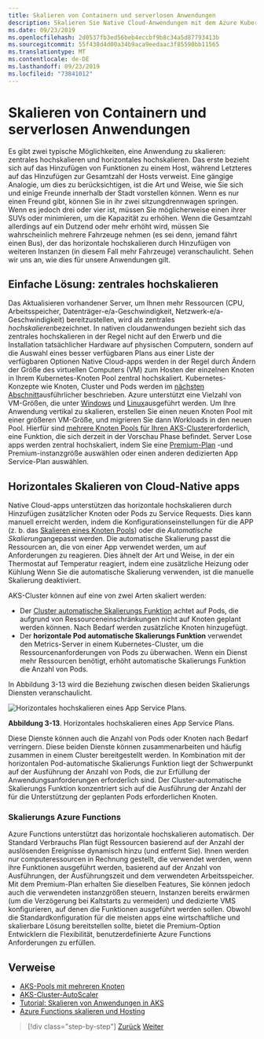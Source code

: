 ```yaml
---
title: Skalieren von Containern und serverlosen Anwendungen
description: Skalieren Sie Native Cloud-Anwendungen mit dem Azure Kubernetes-Dienst, um die Benutzer Nachfrage zu erfüllen, indem Sie die einzelnen Computerressourcen erhöhen oder die Anzahl der Computer in einem Anwendungs Cluster erhöhen.
ms.date: 09/23/2019
ms.openlocfilehash: 2d0537fb3ed56beb4eccbf9b8c34a5d87793413b
ms.sourcegitcommit: 55f438d4d00a34b9aca9eedaac3f85590bb11565
ms.translationtype: MT
ms.contentlocale: de-DE
ms.lasthandoff: 09/23/2019
ms.locfileid: "73841012"
---
```

# <a name="scaling-containers-and-serverless-applications"></a>Skalieren von Containern und serverlosen Anwendungen

Es gibt zwei typische Möglichkeiten, eine Anwendung zu skalieren: zentrales hochskalieren und horizontales hochskalieren. Das erste bezieht sich auf das Hinzufügen von Funktionen zu einem Host, während Letzteres auf das Hinzufügen zur Gesamtzahl der Hosts verweist. Eine gängige Analogie, um dies zu berücksichtigen, ist die Art und Weise, wie Sie sich und einige Freunde innerhalb der Stadt vorstellen können. Wenn es nur einen Freund gibt, können Sie in ihr zwei sitzungdrennwagen springen. Wenn es jedoch drei oder vier ist, müssen Sie möglicherweise einen ihrer SUVs oder minimieren, um die Kapazität zu erhöhen. Wenn die Gesamtzahl allerdings auf ein Dutzend oder mehr erhöht wird, müssen Sie wahrscheinlich mehrere Fahrzeuge nehmen (es sei denn, jemand fährt einen Bus), der das horizontale hochskalieren durch Hinzufügen von weiteren Instanzen (in diesem Fall mehr Fahrzeuge) veranschaulicht. Sehen wir uns an, wie dies für unsere Anwendungen gilt.

## <a name="the-simple-solution-scaling-up"></a>Einfache Lösung: zentrales hochskalieren

Das Aktualisieren vorhandener Server, um Ihnen mehr Ressourcen (CPU, Arbeitsspeicher, Datenträger-e/a-Geschwindigkeit, Netzwerk-e/a-Geschwindigkeit) bereitzustellen, wird als zentrales *hochskalieren*bezeichnet. In nativen cloudanwendungen bezieht sich das zentrales hochskalieren in der Regel nicht auf den Erwerb und die Installation tatsächlicher Hardware auf physischen Computern, sondern auf die Auswahl eines besser verfügbaren Plans aus einer Liste der verfügbaren Optionen Native Cloud-apps werden in der Regel durch Ändern der Größe des virtuellen Computers (VM) zum Hosten der einzelnen Knoten in Ihrem Kubernetes-Knoten Pool zentral hochskaliert. Kubernetes-Konzepte wie Knoten, Cluster und Pods werden im [nächsten Abschnitt](leverage-containers-orchestrators.md)ausführlicher beschrieben. Azure unterstützt eine Vielzahl von VM-Größen, die unter [Windows](https://docs.microsoft.com/azure/virtual-machines/windows/sizes?toc=%2fazure%2fvirtual-machines%2fwindows%2ftoc.json) und [Linux](https://docs.microsoft.com/azure/virtual-machines/linux/sizes)ausgeführt werden. Um Ihre Anwendung vertikal zu skalieren, erstellen Sie einen neuen Knoten Pool mit einer größeren VM-Größe, und migrieren Sie dann Workloads in den neuen Pool. Hierfür sind [mehrere Knoten Pools für Ihren AKS-Cluster](https://docs.microsoft.com/azure/aks/use-multiple-node-pools)erforderlich, eine Funktion, die sich derzeit in der Vorschau Phase befindet. Server Lose apps werden zentral hochskaliert, indem Sie eine [Premium-Plan](https://docs.microsoft.com/azure/azure-functions/functions-scale) -und Premium-instanzgröße auswählen oder einen anderen dedizierten App Service-Plan auswählen.

## <a name="scaling-out-cloud-native-apps"></a>Horizontales Skalieren von Cloud-Native apps

Native Cloud-apps unterstützen das horizontale hochskalieren durch Hinzufügen zusätzlicher Knoten oder Pods zu Service Requests. Dies kann manuell erreicht werden, indem die Konfigurationseinstellungen für die APP (z. b. das [Skalieren eines Knoten Pools](https://docs.microsoft.com/azure/aks/use-multiple-node-pools#scale-a-node-pool-manually)) oder die *Automatische Skalierung*angepasst werden. Die automatische Skalierung passt die Ressourcen an, die von einer App verwendet werden, um auf Anforderungen zu reagieren. Dies ähnelt der Art und Weise, in der ein Thermostat auf Temperatur reagiert, indem eine zusätzliche Heizung oder Kühlung Wenn Sie die automatische Skalierung verwenden, ist die manuelle Skalierung deaktiviert.

AKS-Cluster können auf eine von zwei Arten skaliert werden:

- Der [Cluster automatische Skalierungs Funktion](https://docs.microsoft.com/azure/aks/cluster-autoscaler) achtet auf Pods, die aufgrund von Ressourceneinschränkungen nicht auf Knoten geplant werden können. Nach Bedarf werden zusätzliche Knoten hinzugefügt.
- Der **horizontale Pod automatische Skalierungs Funktion** verwendet den Metrics-Server in einem Kubernetes-Cluster, um die Ressourcenanforderungen von Pods zu überwachen. Wenn ein Dienst mehr Ressourcen benötigt, erhöht automatische Skalierungs Funktion die Anzahl von Pods.

In Abbildung 3-13 wird die Beziehung zwischen diesen beiden Skalierungs Diensten veranschaulicht.

![Horizontales hochskalieren eines App Service Plans.](./media/aks-cluster-autoscaler.png)

**Abbildung 3-13**. Horizontales hochskalieren eines App Service Plans.

Diese Dienste können auch die Anzahl von Pods oder Knoten nach Bedarf verringern. Diese beiden Dienste können zusammenarbeiten und häufig zusammen in einem Cluster bereitgestellt werden. In Kombination mit der horizontalen Pod-automatische Skalierungs Funktion liegt der Schwerpunkt auf der Ausführung der Anzahl von Pods, die zur Erfüllung der Anwendungsanforderungen erforderlich sind. Der Cluster-automatische Skalierungs Funktion konzentriert sich auf die Ausführung der Anzahl der für die Unterstützung der geplanten Pods erforderlichen Knoten.

### <a name="scaling-azure-functions"></a>Skalierungs Azure Functions

Azure Functions unterstützt das horizontale hochskalieren automatisch. Der Standard Verbrauchs Plan fügt Ressourcen basierend auf der Anzahl der auslösenden Ereignisse dynamisch hinzu (und entfernt Sie). Ihnen werden nur computeressourcen in Rechnung gestellt, die verwendet werden, wenn ihre Funktionen ausgeführt werden, basierend auf der Anzahl von Ausführungen, der Ausführungszeit und dem verwendeten Arbeitsspeicher. Mit dem Premium-Plan erhalten Sie dieselben Features, Sie können jedoch auch die verwendeten instanzgrößen steuern, Instanzen bereits erwärmen (um die Verzögerung bei Kaltstarts zu vermeiden) und dedizierte VMS konfigurieren, auf denen die Funktionen ausgeführt werden sollen. Obwohl die Standardkonfiguration für die meisten apps eine wirtschaftliche und skalierbare Lösung bereitstellen sollte, bietet die Premium-Option Entwicklern die Flexibilität, benutzerdefinierte Azure Functions Anforderungen zu erfüllen.

## <a name="references"></a>Verweise

- [AKS-Pools mit mehreren Knoten](https://docs.microsoft.com/azure/aks/use-multiple-node-pools)
- [AKS-Cluster-AutoScaler](https://docs.microsoft.com/azure/aks/cluster-autoscaler)
- [Tutorial: Skalieren von Anwendungen in AKS](https://docs.microsoft.com/azure/aks/tutorial-kubernetes-scale)
- [Azure Functions skalieren und Hosting](https://docs.microsoft.com/azure/azure-functions/functions-scale)

>[!div class="step-by-step"]
>[Zurück](deploy-containers-azure.md)
>[Weiter](other-deployment-options.md)
